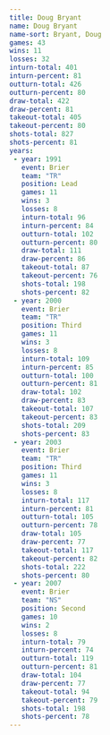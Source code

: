 ```yaml
---
title: Doug Bryant
name: Doug Bryant
name-sort: Bryant, Doug
games: 43
wins: 11
losses: 32
inturn-total: 401
inturn-percent: 81
outturn-total: 426
outturn-percent: 80
draw-total: 422
draw-percent: 81
takeout-total: 405
takeout-percent: 80
shots-total: 827
shots-percent: 81
years:
 - year: 1991
   event: Brier
   team: "TR"
   position: Lead
   games: 11
   wins: 3
   losses: 8
   inturn-total: 96
   inturn-percent: 84
   outturn-total: 102
   outturn-percent: 80
   draw-total: 111
   draw-percent: 86
   takeout-total: 87
   takeout-percent: 76
   shots-total: 198
   shots-percent: 82
 - year: 2000
   event: Brier
   team: "TR"
   position: Third
   games: 11
   wins: 3
   losses: 8
   inturn-total: 109
   inturn-percent: 85
   outturn-total: 100
   outturn-percent: 81
   draw-total: 102
   draw-percent: 83
   takeout-total: 107
   takeout-percent: 83
   shots-total: 209
   shots-percent: 83
 - year: 2003
   event: Brier
   team: "TR"
   position: Third
   games: 11
   wins: 3
   losses: 8
   inturn-total: 117
   inturn-percent: 81
   outturn-total: 105
   outturn-percent: 78
   draw-total: 105
   draw-percent: 77
   takeout-total: 117
   takeout-percent: 82
   shots-total: 222
   shots-percent: 80
 - year: 2007
   event: Brier
   team: "NS"
   position: Second
   games: 10
   wins: 2
   losses: 8
   inturn-total: 79
   inturn-percent: 74
   outturn-total: 119
   outturn-percent: 81
   draw-total: 104
   draw-percent: 77
   takeout-total: 94
   takeout-percent: 79
   shots-total: 198
   shots-percent: 78
---
```

